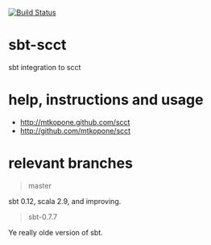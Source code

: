 [![Build Status](https://travis-ci.org/SCCT/sbt-scct.png?branch=master)](https://travis-ci.org/SCCT/sbt-scct)

sbt-scct
========

sbt integration to scct


help, instructions and usage
===========================

* http://mtkopone.github.com/scct
* http://github.com/mtkopone/scct


relevant branches
=================

> master

sbt 0.12, scala 2.9, and improving.

> sbt-0.7.7

Ye really olde version of sbt.

